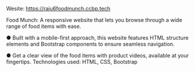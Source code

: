 Wesite: https://raju6foodmunch.ccbp.tech  

Food Munch: A responsive website that lets you browse through a wide range of food items with ease.

●    Built with a mobile-first approach, this website features HTML structure elements and Bootstrap 
components to ensure seamless navigation. 

●   Get a clear view of the food items with product videos, available at your fingertips. 
Technologies used:  HTML, CSS, Bootstrap 